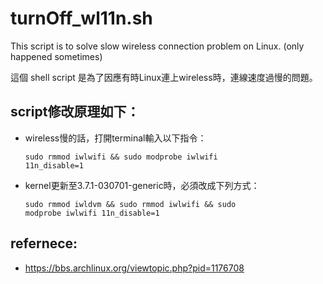 turnOff_wl11n.sh
================

This script is to solve slow wireless connection problem on Linux. (only happened sometimes)

這個 shell script 是為了因應有時Linux連上wireless時，連線速度過慢的問題。


script修改原理如下：
--------------------
- wireless慢的話，打開terminal輸入以下指令：

	<code>sudo rmmod iwlwifi && sudo modprobe iwlwifi 11n_disable=1</code>

- kernel更新至3.7.1-030701-generic時，必須改成下列方式：

	<code>sudo rmmod iwldvm && sudo rmmod iwlwifi && sudo modprobe iwlwifi 11n_disable=1</code>


refernece: 
----------
- https://bbs.archlinux.org/viewtopic.php?pid=1176708
